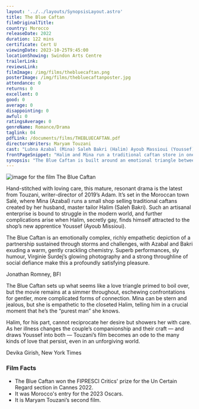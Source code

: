 ```yaml
---
layout: '../../layouts/SynopsisLayout.astro'
title: The Blue Caftan
filmOriginalTitle: 
country: Morocco
releaseDate: 2022
duration: 122 mins
certificate: Cert U
viewingDate: 2023-10-25T9:45:00
locationShowing: Swindon Arts Centre
trailerLink: 
reviewsLink: 
filmImage: /img/films/thebluecaftan.png
posterImage: /img/films/thebluecaftanposter.jpg
attendance: 0
returns: 0
excellent: 0
good: 0
average: 0
disappointing: 0
awful: 0
ratingsAverage: 0
genreName: Romance/Drama
taglink: 04
pdfLink: /documents/films/THEBLUECAFTAN.pdf
directorsWriters: Maryam Touzani
cast: "Lubna Azabal (Mina) Saleh Bakri (Halim) Ayoub Massioui (Youssef)"
frontPageSnippet: "Halim and Mina run a traditional caftan store in one of Morocco's oldest medinas.  They find their relationship turned upside down by the arrival of a handsome new apprentice."
synopsis: "The Blue Caftan is built around an emotional triangle between a middle-aged couple and a younger man.  Set in the medina of the Moroccan town Salé, Mina and her husband Halim run a small shop selling traditional caftans, but the arrival of a handsome new apprentice, Youssef, stirs problems when Halim realises his attraction to him."
--- 
```

![image for the film The Blue Caftan]( /img/films/thebluecaftan.png ) 

Hand-stitched with loving care, this mature, resonant drama is the latest from Touzani, writer-director of 2019’s Adam.  It’s set in the Moroccan town Salé, where Mina (Azabal) runs a small shop selling traditional caftans created by her husband, master tailor Halim (Saleh Bakri). Such an artisanal enterprise is bound to struggle in the modern world, and further complications arise when Halim, secretly gay, finds himself attracted to the shop’s new apprentice Youssef (Ayoub Missioui).  

The Blue Caftan is an emotionally complex, richly empathetic depiction of a partnership sustained through storms and challenges, with Azabal and Bakri exuding a warm, gently crackling chemistry.  Superb performances, sly humour, Virginie Surdej’s glowing photography and a strong throughline of social defiance make this a profoundly satisfying pleasure.

<div class="review__author review__author--review1"> 
Jonathan Romney, BFI
</div> 

The Blue Caftan sets up what seems like a love triangle primed to boil over, but the movie remains at a simmer throughout, eschewing confrontations for gentler, more complicated forms of connection.  Mina can be stern and jealous, but she is empathetic to the closeted Halim, telling him in a crucial moment that he’s the “purest man” she knows.  

Halim, for his part, cannot reciprocate her desire but showers her with care.  As her illness changes the couple’s companionship and their craft — and draws Youssef into both — Touzani’s film becomes an ode to the many kinds of love that persist, even in an unforgiving world.

<div class="review__author"> 
Devika Girish, New York Times
</div> 

### Film Facts 

* The Blue Caftan won the FIPRESCI Critics' prize for the Un Certain Regard section in Cannes 2022.
* It was Morocco's entry for the 2023 Oscars.
* It is Maryam Touzani’s second film.